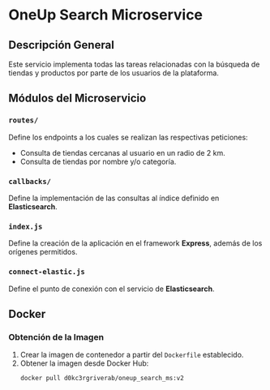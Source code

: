 # OneUp Search Microservice

## Descripción General
Este servicio implementa todas las tareas relacionadas con la búsqueda de tiendas y productos por parte de los usuarios de la plataforma.

## Módulos del Microservicio

###  `routes/`
Define los endpoints a los cuales se realizan las respectivas peticiones:
- Consulta de tiendas cercanas al usuario en un radio de 2 km.
- Consulta de tiendas por nombre y/o categoría.

###  `callbacks/`
Define la implementación de las consultas al índice definido en **Elasticsearch**.

###  `index.js`
Define la creación de la aplicación en el framework **Express**, además de los orígenes permitidos.

###  `connect-elastic.js`
Define el punto de conexión con el servicio de **Elasticsearch**.

##  Docker
### Obtención de la Imagen
1. Crear la imagen de contenedor a partir del `Dockerfile` establecido.
2. Obtener la imagen desde Docker Hub:
   ```
   docker pull d0kc3rgriverab/oneup_search_ms:v2
   ```

